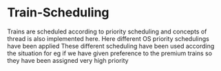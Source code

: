 # Train-Scheduling
Trains are scheduled according to priority scheduling and concepts of thread is also implemented here. Here different OS priority schedulings have been applied These different scheduling have been used according the situation for eg if we have given preference to the premium trains so they have been assigned very high priority
